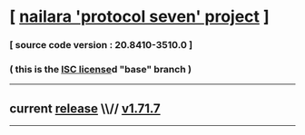 
# [ [nailara 'protocol seven' project](http://nailara.network/) ]

### [ source code version : 20.8410-3510.0 ]

### ( this is the [ISC license](license)d "base" branch )
---
## current [release](https://github.com/taekiten/nailara/releases) \\\\// [v1.71.7](https://github.com/taekiten/nailara/releases/tag/v1.71.7)
---
